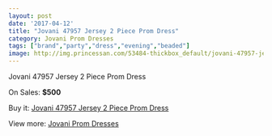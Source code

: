 ```yaml
---
layout: post
date: '2017-04-12'
title: "Jovani 47957 Jersey 2 Piece Prom Dress"
category: Jovani Prom Dresses
tags: ["brand","party","dress","evening","beaded"]
image: http://img.princessan.com/53484-thickbox_default/jovani-47957-jersey-2-piece-prom-dress.jpg
---
```

Jovani 47957 Jersey 2 Piece Prom Dress

On Sales: **$500**
<a href="https://www.princessan.com/en/jovani-prom-dresses/24073-jovani-47957-jersey-2-piece-prom-dress.html"><amp-img layout="responsive" width="600" height="600" src="//img.princessan.com/53484-thickbox_default/jovani-47957-jersey-2-piece-prom-dress.jpg" alt="Jovani 47957 Jersey 2 Piece Prom Dress 0" /></a>
<a href="https://www.princessan.com/en/jovani-prom-dresses/24073-jovani-47957-jersey-2-piece-prom-dress.html"><amp-img layout="responsive" width="600" height="600" src="//img.princessan.com/53486-thickbox_default/jovani-47957-jersey-2-piece-prom-dress.jpg" alt="Jovani 47957 Jersey 2 Piece Prom Dress 1" /></a>
<a href="https://www.princessan.com/en/jovani-prom-dresses/24073-jovani-47957-jersey-2-piece-prom-dress.html"><amp-img layout="responsive" width="600" height="600" src="//img.princessan.com/53485-thickbox_default/jovani-47957-jersey-2-piece-prom-dress.jpg" alt="Jovani 47957 Jersey 2 Piece Prom Dress 2" /></a>

Buy it: [Jovani 47957 Jersey 2 Piece Prom Dress](https://www.princessan.com/en/jovani-prom-dresses/24073-jovani-47957-jersey-2-piece-prom-dress.html "Jovani 47957 Jersey 2 Piece Prom Dress")

View more: [Jovani Prom Dresses](https://www.princessan.com/en/207-jovani-prom-dresses "Jovani Prom Dresses")